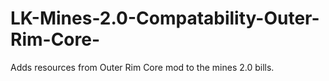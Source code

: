 # LK-Mines-2.0-Compatability-Outer-Rim-Core-
Adds resources from Outer Rim Core mod to the mines 2.0 bills.
